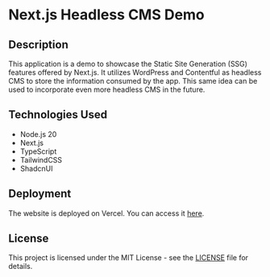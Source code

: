 # Next.js Headless CMS Demo

## Description

This application is a demo to showcase the Static Site Generation (SSG) features offered by Next.js. It utilizes WordPress and Contentful as headless CMS to store the information consumed by the app. This same idea can be used to incorporate even more headless CMS in the future.

## Technologies Used

- Node.js 20
- Next.js
- TypeScript
- TailwindCSS
- ShadcnUI

## Deployment

The website is deployed on Vercel. You can access it [here](#insert-vercel-url-here).

## License

This project is licensed under the MIT License - see the [LICENSE](LICENSE) file for details.

